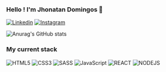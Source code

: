 ### Hello ! I'm Jhonatan Domingos 👋

[![Linkedin](https://img.shields.io/badge/LinkedIn-0077B5?style=for-the-badge&logo=linkedin&logoColor=white)](https://www.linkedin.com/in/jhonatan-domingos-da-silva/)
[![Instagram](https://img.shields.io/badge/Instagram-E4405F?style=for-the-badge&logo=instagram&logoColor=white)](https://www.instagram.com/jhonatandomingosreal/)

![Anurag's GitHub stats](https://github-readme-stats.vercel.app/api?username=JhonyDomingos&show_icons=true&theme=aura_dark)

### My current stack
<div style="display:inline-block">
<img align="center"  alt="HTML5" src="https://img.shields.io/badge/HTML5-E34F26?style=for-the-badge&logo=html5&logoColor=white">
<img align="center"  alt="CSS3" src="https://img.shields.io/badge/CSS3-1572B6?style=for-the-badge&logo=css3&logoColor=white">
<img align="center"  alt="SASS" src="https://img.shields.io/badge/Sass-CC6699?style=for-the-badge&logo=sass&logoColor=white">
<img align="center"  alt="JavaScript" src="https://img.shields.io/badge/JavaScript-F7DF1E?style=for-the-badge&logo=javascript&logoColor=black">
<img align="center"  alt="REACT" src="https://img.shields.io/badge/React-20232A?style=for-the-badge&logo=react&logoColor=61DAFB">
<img align="center"  alt="NODEJS" src="https://img.shields.io/badge/Node.js-43853D?style=for-the-badge&logo=node.js&logoColor=white">
</div>
